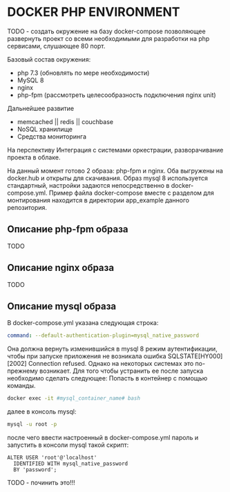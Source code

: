 # DOCKER PHP ENVIRONMENT

TODO - создать окружение на базу docker-compose позволяющее развернуть проект со всеми необходимыми для разработки на php сервисами, 
слушающее 80 порт.

Базовый состав окружения:
- php 7.3 (обновлять по мере необходимости)
- MySQL 8
- nginx
- php-fpm (рассмотреть целесообразность подключения nginx unit)

Дальнейшее развитие
- memcached || redis || couchbase
- NoSQL хранилище
- Средства мониторинга

На перспективу
Интеграция с системами оркестрации, разворачивание проекта в облаке.


На данный момент готово 2 образа: php-fpm и nginx. Оба выгружены на docker.hub и открыты для скачивания.
Образ mysql 8 используется стандартный, настройки задаются непосредственно в docker-compose.yml. Пример файла docker-compose вместе с разделом для монтирования находится в директории app_example данного репозитория.

## Описание php-fpm образа

TODO

## Описание nginx образа

TODO

## Описание mysql образа

В docker-compose.yml указана следующая строка:
```yml
command: --default-authentication-plugin=mysql_native_password
```
Она должна вернуть изменившийся в mysql 8 режим аутентификации, чтобы при запуске приложения не возникала ошибка SQLSTATE[HY000] [2002] Connection refused. Однако на некоторых системах это по-прежнему возникает. Для того чтобы устранить ее после запуска необходимо сделать следующее:
Попасть в контейнер с помощью команды.
```bash
docker exec -it #mysql_container_name# bash
```
далее в консоль mysql:
```bash
mysql -u root -p
```
после чего ввести настроенный в docker-compose.yml пароль и запустить в консоли mysql такой скрипт:
```mysql
ALTER USER 'root'@'localhost'
  IDENTIFIED WITH mysql_native_password
  BY 'password';
```

TODO - починить это!!!
